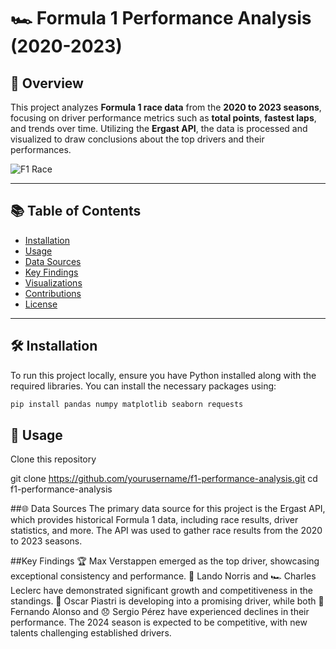 # 🏎️ Formula 1 Performance Analysis (2020-2023)

## 📖 Overview

This project analyzes **Formula 1 race data** from the **2020 to 2023 seasons**, focusing on driver performance metrics such as **total points**, **fastest laps**, and trends over time. Utilizing the **Ergast API**, the data is processed and visualized to draw conclusions about the top drivers and their performances.

![F1 Race](https://staticfanpage.akamaized.net/wp-content/uploads/sites/27/2024/07/Formula-1-oggi-GP-Silverstone-F1-diretta-live-tempo-reale-gara-partenza-orario-TV-TV8-dove-vedere-quando-posizione-Ferrari-aggiornamenti-classifiche-ordine-arrivo.jpg)

---

## 📚 Table of Contents

- [Installation](#installation)
- [Usage](#usage)
- [Data Sources](#data-sources)
- [Key Findings](#key-findings)
- [Visualizations](#visualizations)
- [Contributions](#contributions)
- [License](#license)

---

## 🛠️ Installation

To run this project locally, ensure you have Python installed along with the required libraries. You can install the necessary packages using:

```bash
pip install pandas numpy matplotlib seaborn requests
```

## 🚀 Usage
Clone this repository 

git clone https://github.com/yourusername/f1-performance-analysis.git
cd f1-performance-analysis


##🌐 Data Sources
The primary data source for this project is the Ergast API, which provides historical Formula 1 data, including race results, driver statistics, and more. The API was used to gather race results from the 2020 to 2023 seasons.

##Key Findings
🏆 Max Verstappen emerged as the top driver, showcasing exceptional consistency and performance.
🌟 Lando Norris and 🏎️ Charles Leclerc have demonstrated significant growth and competitiveness in the standings.
🚀 Oscar Piastri is developing into a promising driver, while both 🧓 Fernando Alonso and 😞 Sergio Pérez have experienced declines in their performance.
The 2024 season is expected to be competitive, with new talents challenging established drivers.
